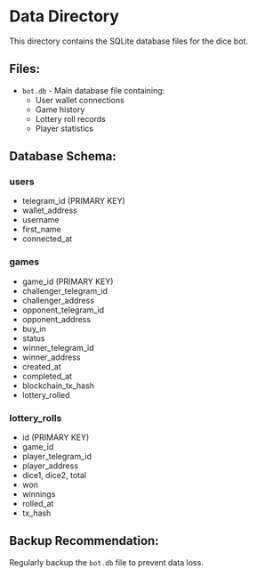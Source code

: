 # Data Directory

This directory contains the SQLite database files for the dice bot.

## Files:
- `bot.db` - Main database file containing:
  - User wallet connections
  - Game history
  - Lottery roll records
  - Player statistics

## Database Schema:

### users
- telegram_id (PRIMARY KEY)
- wallet_address
- username
- first_name  
- connected_at

### games
- game_id (PRIMARY KEY)
- challenger_telegram_id
- challenger_address
- opponent_telegram_id
- opponent_address
- buy_in
- status
- winner_telegram_id
- winner_address
- created_at
- completed_at
- blockchain_tx_hash
- lottery_rolled

### lottery_rolls
- id (PRIMARY KEY)
- game_id
- player_telegram_id
- player_address
- dice1, dice2, total
- won
- winnings
- rolled_at
- tx_hash

## Backup Recommendation:
Regularly backup the `bot.db` file to prevent data loss.